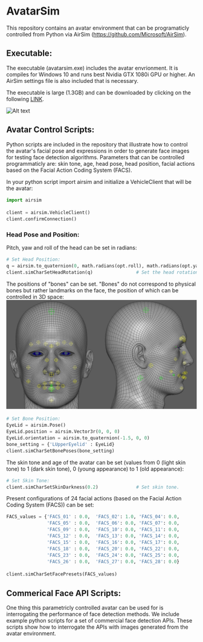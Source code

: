 # AvatarSim

This repository contains an avatar environment that can be programaticly controlled from Python via AirSim (https://github.com/Microsoft/AirSim).

## Executable:

The executable (avatarsim.exe) includes the avatar envrionment.  It is compiles for Windows 10 and runs best Nvidia GTX 1080i GPU or higher.  An AirSim settings file is also included that is necessary.

The executable is large (1.3GB) and can be downloaded by clicking on the following [LINK](https://github.com/Microsoft/AirSim/releases/download/v1.2.1/TalkingHeads.zip).

![Alt text](imgs/avatar.png?raw=true "Avatar") <!-- .element height="50%" width="50%" -->

## Avatar Control Scripts:

Python scripts are included in the repository that illustrate how to control the avatar's facial pose and expressions in order to generate face images for testing face detection algorithms. Parameters that can be controlled programmaticly are: skin tone, age, head pose, head position, facial actions based on the Facial Action Coding System (FACS). 

In your python script import airsim and initialize a VehicleClient that will be the avatar:
```python
import airsim

client = airsim.VehicleClient()
client.confirmConnection()
```

### Head Pose and Position:
Pitch, yaw and roll of the head can be set in radians:


```python
# Set Head Position:
q = airsim.to_quaternion(0, math.radians(opt.roll), math.radians(opt.yaw))
client.simCharSetHeadRotation(q)                # Set the head rotation.
```




The positions of "bones" can be set. "Bones" do not correspond to physical bones but rather landmarks on the face, the position of which can be controlled in 3D space:
![Alt text](imgs/bone_positions.png?raw=true "Avatar")

```python
# Set Bone Position:
EyeLid = airsim.Pose()
EyeLid.position = airsim.Vector3r(0, 0, 0)
EyeLid.orientation = airsim.to_quaternion(-1.5, 0, 0)
bone_setting = {'LUpperEyelid' : EyeLid}    
client.simCharSetBonePoses(bone_setting)
```

The skin tone and age of the avatar can be set (values from 0 (light skin tone) to 1 (dark skin tone), 0 (young appearance) to 1 (old appearance):

```python
# Set Skin Tone:
client.simCharSetSkinDarkness(0.2)              # Set skin tone.
```

Present configurations of 24 facial actions (based on the Facial Action Coding System (FACS)) can be set:

```python
FACS_values = {'FACS_01' : 0.0,  'FACS_02': 1.0, 'FACS_04': 0.0,
               'FACS_05' : 0.0,  'FACS_06': 0.0, 'FACS_07': 0.0,
               'FACS_09' : 0.0,  'FACS_10': 0.0, 'FACS_11': 0.0,
               'FACS_12' : 0.0,  'FACS_13': 0.0, 'FACS_14': 0.0,
               'FACS_15' : 0.0,  'FACS_16': 0.0, 'FACS_17': 0.0,
               'FACS_18' : 0.0,  'FACS_20': 0.0, 'FACS_22': 0.0,
               'FACS_23' : 0.0,  'FACS_24': 0.0, 'FACS_25': 0.0,
               'FACS_26' : 0.0,  'FACS_27': 0.0, 'FACS_28': 0.0}

client.simCharSetFacePresets(FACS_values)
```


## Commerical Face API Scripts:

One thing this parametricly controlled avatar can be used for is interrogating the performance of face detection methods. We include example python scripts for a set of commercial face detection APIs. These scripts show how to interrogate the APIs with images generated from the avatar environment. 

